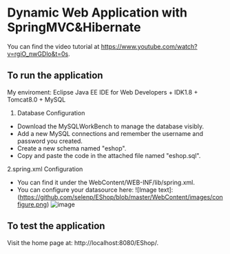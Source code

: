 # Dynamic Web Application with SpringMVC&Hibernate

You can find the video tutorial at https://www.youtube.com/watch?v=rgiO_nwGDlo&t=0s.


## To run the application
My enviroment: Eclipse Java EE IDE for Web Developers + IDK1.8 + Tomcat8.0 + MySQL
1. Database Configuration
* Download the MySQLWorkBench to manage the database visibly.
* Add a new MySQL connections and remember the username and password you created.
* Create a new schema named "eshop".
* Copy and paste the code in the attached file named "eshop.sql".

2.spring.xml Configuration
* You can find it under the WebContent/WEB-INF/lib/spring.xml.
* You can configure your datasource here:
![Image text]:(https://github.com/selenp/EShop/blob/master/WebContent/images/configure.png)
![image](http://github.com/itmyhome2013/readme_add_pic/raw/master/images/nongshalie.jpg)

## To test the application
Visit the home page at: http://localhost:8080/EShop/.
